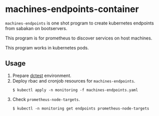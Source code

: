 machines-endpoints-container
============================

`machines-endpoints` is one shot program to create kubernetes endpoints from sabakan on bootservers.

This program is for prometheus to discover services on host machines.

This program works in kubernetes pods.

Usage
-----
1. Prepare [dctest](https://github.com/cybozu-go/neco/blob/master/docs/dctest.md) environment.
2. Deploy rbac and cronjob resources for `machines-endpoints`.
    ```console
    $ kubectl apply -n monitoring -f machines-endpoints.yaml
    ```
3. Check `prometheus-node-targets`.
   ```console
   $ kubectl -n monitoring get endpoints prometheus-node-targets
   ```
